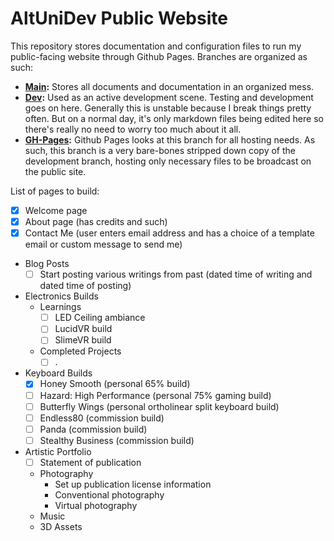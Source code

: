 # AltUniDev Public Website

This repository stores documentation and configuration files to run my public-facing website through Github Pages. Branches are organized as such:

- **[Main](https://github.com/altunidev/altunidev.github.io/tree/main):** Stores all documents and documentation in an organized mess.
- **[Dev](https://github.com/altunidev/altunidev.github.io/tree/dev):** Used as an active development scene. Testing and development goes on here. Generally this is unstable because I break things pretty often. But on a normal day, it's only markdown files being edited here so there's really no need to worry too much about it all.
- **[GH-Pages](https://github.com/altunidev/altunidev.github.io/tree/gh-pages):** Github Pages looks at this branch for all hosting needs. As such, this branch is a very bare-bones stripped down copy of the development branch, hosting only necessary files to be broadcast on the public site.

List of pages to build:

- [x] Welcome page
- [x] About page (has credits and such)
- [x] Contact Me (user enters email address and has a choice of a template email or custom message to send me)
- Blog Posts
    - [ ] Start posting various writings from past (dated time of writing and dated time of posting)
- Electronics Builds
    - Learnings
        - [ ] LED Ceiling ambiance
        - [ ] LucidVR build
        - [ ] SlimeVR build
    - Completed Projects
        - [ ] .
- Keyboard Builds
    - [x] Honey Smooth (personal 65% build)
    - [ ] Hazard: High Performance (personal 75% gaming build)
    - [ ] Butterfly Wings (personal ortholinear split keyboard build)
    - [ ] Endless80 (commission build)
    - [ ] Panda (commission build)
    - [ ] Stealthy Business (commission build)
- Artistic Portfolio
    - [ ] Statement of publication
    - Photography
        - Set up publication license information
        - Conventional photography
        - Virtual photography
    - Music
    - 3D Assets
